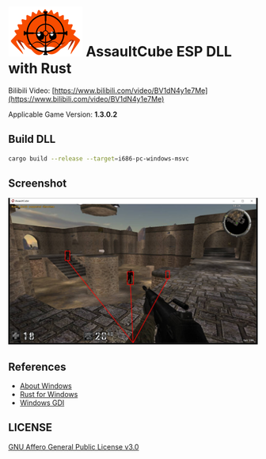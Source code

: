 # ![logo](img/logo.png) AssaultCube ESP DLL with Rust

Bilibili Video: [https://www.bilibili.com/video/BV1dN4y1e7Me](https://www.bilibili.com/video/BV1dN4y1e7Me)

Applicable Game Version: **1.3.0.2**

## Build DLL

```sh
cargo build --release --target=i686-pc-windows-msvc
```

## Screenshot

![screenshot](img/screenshot.jpg)

## References

- [About Windows](https://learn.microsoft.com/en-us/windows/win32/winmsg/about-windows)
- [Rust for Windows](https://kennykerr.ca/rust-getting-started)
- [Windows GDI](https://learn.microsoft.com/en-us/windows/win32/gdi/windows-gdi)

## LICENSE

[GNU Affero General Public License v3.0](https://choosealicense.com/licenses/agpl-3.0/)
